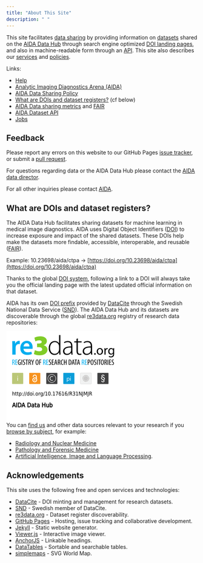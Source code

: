```yaml
---
title: "About This Site"
description: " "
---
```

This site facilitates [data sharing](../sharing/) by providing information
on [datasets](/datasets) shared on the [AIDA Data Hub](/) through search engine
optimized [DOI landing pages](#doi), and also in machine-readable form through
an [API](api/). This site also describes our [services](/services) and
[policies](/sharing).

Links:
* [Help](help)
* [Analytic Imaging Diagnostics Arena (AIDA)](aida)
* [AIDA Data Sharing Policy](/sharing/)
* [What are DOIs and dataset registers?](#what-are-dois-and-dataset-registers) (cf below)
* [AIDA Data sharing metrics](/metrics) and [FAIR](/metrics#fair)
* [AIDA Dataset API](/api)
* [Jobs](/jobs)


## Feedback
Please report any errors on this website to our GitHub Pages
[issue tracker](https://github.com/aidadatahub/aidadatahub.github.io/issues),
or submit a [pull request](https://github.com/aidadatahub/aidadatahub.github.io/pulls).

For questions regarding data or the AIDA Data Hub please contact the
[AIDA data director](mailto:aida-data-director@medtech4health.se).

For all other inquiries please contact [AIDA](mailto:aida@nbis.se).

## What are DOIs and dataset registers?<span id="doi"/>
The AIDA Data Hub facilitates sharing datasets for machine learning in medical
image diagnostics. AIDA uses
Digital Object Identifiers ([DOI](https://www.doi.org/)) to increase exposure
and impact of the shared datasets. These DOIs help make the datasets more findable,
accessible, interoperable, and reusable ([FAIR](https://www.go-fair.org/)).

Example: 10.23698/aida/ctpa &rarr;
[https://doi.org/10.23698/aida/ctpa](https://doi.org/10.23698/aida/ctpa)

Thanks to the global [DOI system](https://doi.org/), following a link to a DOI
will always take you the official landing page with the latest updated official
information on that dataset.

AIDA has its own [DOI prefix](https://search.datacite.org/works?query=snd.aida)
provided by [DataCite](https://datacite.org) through the
Swedish National Data Service ([SND](https://snd.gu.se/en)).
The AIDA Data Hub and its datasets are discoverable through the global
[re3data.org](https://www.re3data.org) registry of research data repositories:

<a id="badge" href="https://www.re3data.org/repository/r3d100013031">
  <img src="/assets/icons/badges/re3data-large.png" style="margin-bottom: -2em;">
</a>

You can [find us](https://www.re3data.org/repository/r3d100013031) and other
data sources relevant to your research if you
[browse by subject](https://www.re3data.org/browse/by-subject/), for example:

* [Radiology and Nuclear Medicine](https://www.re3data.org/search?query=&subjects%5B%5D=20530%20Radiology%20and%20Nuclear%20Medicine)
* [Pathology and Forensic Medicine](https://www.re3data.org/search?query=&subjects%5B%5D=20506%20Pathology%20and%20Forensic%20Medicine)
* [Artificial Intelligence, Image and Language Processing](https://www.re3data.org/search?subjects[]=40904%20Artificial%20Intelligence,%20Image%20and%20Language%20Processing).

## Acknowledgements
This site uses the following free and open services and technologies:

* [DataCite](https://datacite.org) - DOI minting and management for research datasets.
* [SND](https://snd.gu.se/en) - Swedish member of DataCite.
* [re3data.org](https://www.re3data.org) - Dataset register discoverability.
* [GitHub Pages](https://pages.github.com/) - Hosting, issue tracking and collaborative development.
* [Jekyll](https://jekyllrb.com/) - Static website generator.
* [Viewer.js](https://github.com/fengyuanchen/viewerjs) - Interactive image viewer.
* [AnchorJS](https://www.bryanbraun.com/anchorjs/) - Linkable headings.
* [DataTables](https://datatables.net/) - Sortable and searchable tables.
* [simplemaps](https://simplemaps.com/resources/svg-world) - SVG World Map.
